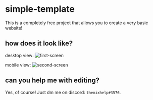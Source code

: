 # simple-template

This is a completely free project that allows you to create a very basic website!

## how does it look like?

desktop view:
![first-screen](https://i.ibb.co/vsQBZ9N/first-screen.png)

mobile view:
![second-screen](https://i.ibb.co/2WD00Nh/second-screen.png)

## can you help me with editing?
Yes, of course! Just dm me on discord: `themixhelp#3576`.